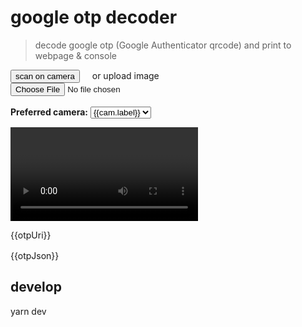 # google otp decoder

> decode google otp (Google Authenticator qrcode) and print to webpage & console

<div id="example">
  <button @click="scancamera">scan on camera</button>
  <span style="margin: 0 1rem 0 1rem">or upload image</span>
  <label>
    <input type="file" @input="uploadimg" />
  </label>
  <br />
  <br />

  <div>
    <b>Preferred camera:</b>
    <select id="cam-list" @input="changeCam">
        <option v-for="cam in camList" :value="cam.value">{{cam.label}}</option>
    </select>
  </div>

<video ref="video" autoplay playsinline style="max-width: 30rem"></video>

  <div style="word-wrap: break-word; white-space: pre-wrap; padding-bottom: 1rem;">{{otpUri}}</div>
  <div style="word-wrap: break-word; white-space: pre-wrap;">{{otpJson}}</div>
</div>

## develop

yarn dev

